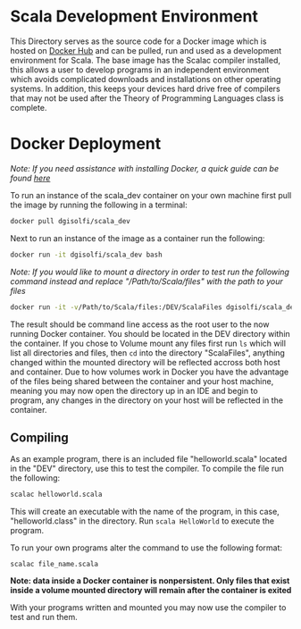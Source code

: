 # Scala Development Environment

This Directory serves as the source code for a Docker image which is hosted on [Docker Hub](https://hub.docker.com/r/dgisolfi/scala_dev/) and can be pulled, run and used as a development environment for Scala. The base image has the Scalac compiler installed, this allows a user to develop programs in an independent environment which avoids complicated downloads and installations on other operating systems. In addition, this keeps your devices hard drive free of compilers that may not be used after the Theory of Programming Languages class is complete.

# Docker Deployment

*Note: If you need assistance with installing Docker, a quick guide can be found [here](https://github.com/dgisolfi/LanguageDevEnvironments)*

To run an instance of the scala_dev container on your own machine first pull the image by running the following in a terminal:

```bash
docker pull dgisolfi/scala_dev
```

Next to run an instance of the image as a container run the following:

```bash
docker run -it dgisolfi/scala_dev bash
```

*Note: If you would like to mount a directory in order to test run the following command instead and replace "/Path/to/Scala/files" with the path to your files*

```bash
docker run -it -v/Path/to/Scala/files:/DEV/ScalaFiles dgisolfi/scala_dev bash
```

The result should be command line access as the root user to the now running Docker container. You should be located in the DEV directory within the container. If you chose to Volume mount any files first run `ls` which will list all directories and files, then `cd` into the directory "ScalaFiles", anything changed within the mounted directory will be reflected accross both host and container. Due to how volumes work in Docker you have the advantage of the files being shared between the container and your host machine, meaning you may now open the directory up in an IDE and begin to program, any changes in the directory on your host will be reflected in the container.

## Compiling

As an example program, there is an included file "helloworld.scala" located in the "DEV" directory, use this to test the compiler. To compile the file run the following:

```bash
scalac helloworld.scala
```

This will create an executable with the name of the program, in this case, "helloworld.class" in the directory. Run `scala HelloWorld` to execute the program.

To run your own programs alter the command to use the following format:

`scalac file_name.scala`

**Note: data inside a Docker container is nonpersistent. Only files that exist inside a volume mounted directory will remain after the container is exited** 

With your programs written and mounted you may now use the compiler to test and run them.